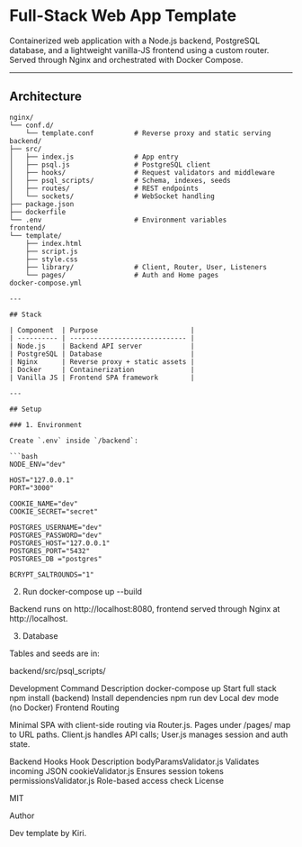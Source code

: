 # Full-Stack Web App Template

Containerized web application with a Node.js backend, PostgreSQL database, and a lightweight vanilla-JS frontend using a custom router. Served through Nginx and orchestrated with Docker Compose.

---

## Architecture

```text
nginx/
└── conf.d/
    └── template.conf          # Reverse proxy and static serving
backend/
├── src/
│   ├── index.js               # App entry
│   ├── psql.js                # PostgreSQL client
│   ├── hooks/                 # Request validators and middleware
│   ├── psql_scripts/          # Schema, indexes, seeds
│   ├── routes/                # REST endpoints
│   └── sockets/               # WebSocket handling
├── package.json
├── dockerfile
└── .env                       # Environment variables
frontend/
└── template/
    ├── index.html
    ├── script.js
    ├── style.css
    ├── library/               # Client, Router, User, Listeners
    └── pages/                 # Auth and Home pages
docker-compose.yml

---

## Stack

| Component  | Purpose                       |
| ---------- | ----------------------------- |
| Node.js    | Backend API server            |
| PostgreSQL | Database                      |
| Nginx      | Reverse proxy + static assets |
| Docker     | Containerization              |
| Vanilla JS | Frontend SPA framework        |

---

## Setup

### 1. Environment

Create `.env` inside `/backend`:

```bash
NODE_ENV="dev"

HOST="127.0.0.1"
PORT="3000"

COOKIE_NAME="dev"
COOKIE_SECRET="secret"

POSTGRES_USERNAME="dev"
POSTGRES_PASSWORD="dev"
POSTGRES_HOST="127.0.0.1"
POSTGRES_PORT="5432"
POSTGRES_DB ="postgres"

BCRYPT_SALTROUNDS="1"
```

2. Run
   docker-compose up --build

Backend runs on http://localhost:8080, frontend served through Nginx at http://localhost.

3. Database

Tables and seeds are in:

backend/src/psql_scripts/

Development
Command Description
docker-compose up Start full stack
npm install (backend) Install dependencies
npm run dev Local dev mode (no Docker)
Frontend Routing

Minimal SPA with client-side routing via Router.js. Pages under /pages/ map to URL paths. Client.js handles API calls; User.js manages session and auth state.

Backend Hooks
Hook Description
bodyParamsValidator.js Validates incoming JSON
cookieValidator.js Ensures session tokens
permissionsValidator.js Role-based access check
License

MIT

Author

Dev template by Kiri.
